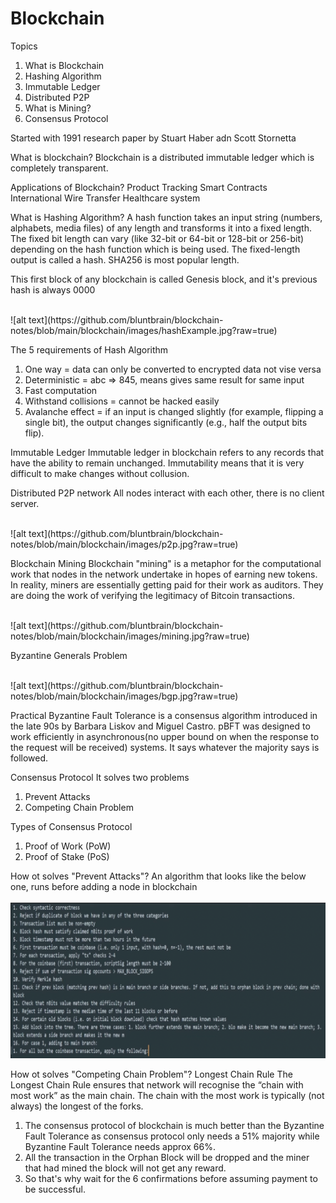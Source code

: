 # Blockchain

Topics
1. What is Blockchain
2. Hashing Algorithm
3. Immutable Ledger
4. Distributed P2P
5. What is Mining?
6. Consensus Protocol

Started with 1991 research paper by Stuart Haber adn Scott Stornetta

What is blockchain?
Blockchain is a distributed immutable ledger which is completely transparent.

Applications of Blockchain?
Product Tracking 
Smart Contracts  
International Wire Transfer 
Healthcare system 

What is Hashing Algorithm?
A hash function takes an input string (numbers, alphabets, media files) of any length and transforms it into a fixed length. The fixed bit length can vary (like 32-bit or 64-bit or 128-bit or 256-bit) depending on the hash function which is being used. The fixed-length output is called a hash. SHA256 is most popular length. 

This first block of any blockchain is called Genesis block, and it's previous hash is always 0000

<br/>  
![alt text](https://github.com/bluntbrain/blockchain-notes/blob/main/blockchain/images/hashExample.jpg?raw=true)
<br/> 

The 5 requirements of Hash Algorithm
1. One way = data can only be converted to encrypted data not vise versa
2. Deterministic = abc => 845, means gives same result for same input
3. Fast computation
4. Withstand collisions  = cannot be hacked easily
5. Avalanche effect = if an input is changed slightly (for example, flipping a single bit), the output changes significantly (e.g., half the output bits flip).

Immutable Ledger
Immutable ledger in blockchain refers to any records that have the ability to remain unchanged. Immutability means that it is very difficult to make changes without collusion.

Distributed P2P network
All nodes interact with each other, there is no client server.

<br/>  
![alt text](https://github.com/bluntbrain/blockchain-notes/blob/main/blockchain/images/p2p.jpg?raw=true)
<br/> 

Blockchain Mining
Blockchain "mining" is a metaphor for the computational work that nodes in the network undertake in hopes of earning new tokens. In reality, miners are essentially getting paid for their work as auditors. They are doing the work of verifying the legitimacy of Bitcoin transactions.


<br/>  
![alt text](https://github.com/bluntbrain/blockchain-notes/blob/main/blockchain/images/mining.jpg?raw=true)
<br/> 

Byzantine Generals Problem

<br/>  
![alt text](https://github.com/bluntbrain/blockchain-notes/blob/main/blockchain/images/bgp.jpg?raw=true)
<br/> 

Practical Byzantine Fault Tolerance is a consensus algorithm introduced in the late 90s by Barbara Liskov and Miguel Castro. pBFT was designed to work efficiently in asynchronous(no upper bound on when the response to the request will be received) systems. It says whatever the majority says is followed.

Consensus Protocol
It solves two problems
1. Prevent Attacks
2. Competing Chain Problem

Types of Consensus Protocol
1. Proof of Work (PoW)
2. Proof of Stake (PoS)

How ot solves "Prevent Attacks"?
An algorithm that looks like the below one, runs before adding a node in blockchain
<br/>  
![alt text](https://github.com/bluntbrain/blockchain-notes/blob/main/blockchain/images/consensusAlgo.jpg?raw=true)
<br/> 

How ot solves "Competing Chain Problem"?
Longest Chain Rule
The Longest Chain Rule ensures that network will recognise the “chain with most work” as the main chain. The chain with the most work is typically (not always) the longest of the forks.

1. The consensus protocol of blockchain is much better than the Byzantine Fault Tolerance as consensus protocol only needs a 51% majority while Byzantine Fault Tolerance needs approx 66%.
2. All the transaction in the Orphan Block will be dropped and the miner that had mined the block will not get any reward.
3. So that's why wait for the 6 confirmations before assuming payment to be successful.

 

